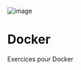 ![image](https://github.com/Pierreau-fr/Docker/assets/26569393/3e09bbe5-b06a-4132-8f07-dd2707ed606e)

# Docker
Exercices pour Docker
